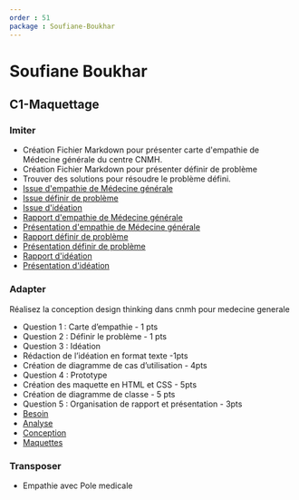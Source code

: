 ```yaml
---
order : 51
package : Soufiane-Boukhar
---
```


# Soufiane Boukhar 

## C1-Maquettage

### Imiter

- Création Fichier Markdown pour présenter carte d'empathie de Médecine générale du centre CNMH.
- Création Fichier Markdown pour présenter définir de problème
- Trouver des solutions pour résoudre le problème défini.
- [Issue d'empathie de Médecine générale](https://github.com/cnmh/besoin/issues/114)
- [Issue définir de problème](https://github.com/cnmh/besoin/issues/2)
- [Issue d'idéation](https://github.com/cnmh/besoin/issues/3)
- [Rapport d'empathie de Médecine générale](https://cnmh.github.io/besoin/empathie-medecine-generale/rapport.html)
- [Présentation d'empathie de Médecine générale](https://cnmh.github.io/besoin/empathie-medecine-generale/presentation.html#/)
- [Rapport définir de problème](https://cnmh.github.io/besoin/definir-probleme/rapport.html)
- [Présentation définir de problème](https://cnmh.github.io/besoin/definir-probleme/presentation.html#/)
- [Rapport d'idéation](https://cnmh.github.io/besoin/ideation/rapport.html)
- [Présentation d'idéation](https://cnmh.github.io/besoin/ideation/presentation.html#/)
 
### Adapter

Réalisez la conception design thinking dans cnmh pour medecine generale

- Question 1 : Carte d’empathie - 1 pts
- Question 2 : Définir le problème  - 1 pts
- Question 3 : Idéation
- Rédaction de l’idéation en format texte  -1pts
- Création de diagramme de cas d’utilisation - 4pts
- Question 4 : Prototype 
- Création des maquette en HTML et CSS - 5pts
- Création de diagramme de classe - 5 pts
- Question 5 : Organisation de rapport et présentation - 3pts
- [Besoin](https://github.com/Soufiane-Boukhar/besoin)
- [Analyse](https://github.com/Soufiane-Boukhar/analyse)
- [Conception](https://github.com/soufiane-solicode/conception)
- [Maquettes](https://github.com/Soufiane-Boukhar/maquettage)



### Transposer

- Empathie avec Pole medicale